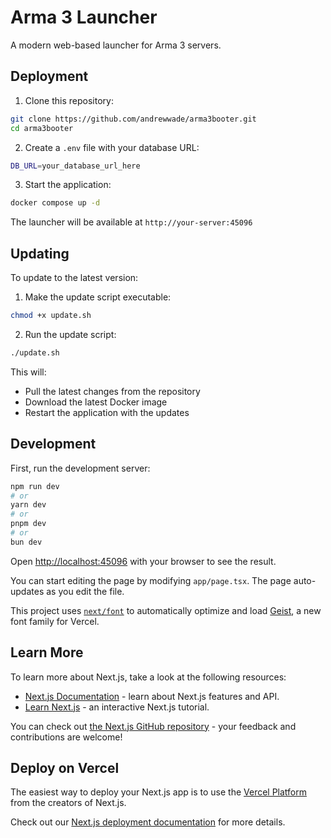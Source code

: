 # Arma 3 Launcher

A modern web-based launcher for Arma 3 servers.

## Deployment

1. Clone this repository:
```bash
git clone https://github.com/andrewwade/arma3booter.git
cd arma3booter
```

2. Create a `.env` file with your database URL:
```bash
DB_URL=your_database_url_here
```

3. Start the application:
```bash
docker compose up -d
```

The launcher will be available at `http://your-server:45096`

## Updating

To update to the latest version:

1. Make the update script executable:
```bash
chmod +x update.sh
```

2. Run the update script:
```bash
./update.sh
```

This will:
- Pull the latest changes from the repository
- Download the latest Docker image
- Restart the application with the updates

## Development

First, run the development server:

```bash
npm run dev
# or
yarn dev
# or
pnpm dev
# or
bun dev
```

Open [http://localhost:45096](http://localhost:45096) with your browser to see the result.

You can start editing the page by modifying `app/page.tsx`. The page auto-updates as you edit the file.

This project uses [`next/font`](https://nextjs.org/docs/app/building-your-application/optimizing/fonts) to automatically optimize and load [Geist](https://vercel.com/font), a new font family for Vercel.

## Learn More

To learn more about Next.js, take a look at the following resources:

- [Next.js Documentation](https://nextjs.org/docs) - learn about Next.js features and API.
- [Learn Next.js](https://nextjs.org/learn) - an interactive Next.js tutorial.

You can check out [the Next.js GitHub repository](https://github.com/vercel/next.js) - your feedback and contributions are welcome!

## Deploy on Vercel

The easiest way to deploy your Next.js app is to use the [Vercel Platform](https://vercel.com/new?utm_medium=default-template&filter=next.js&utm_source=create-next-app&utm_campaign=create-next-app-readme) from the creators of Next.js.

Check out our [Next.js deployment documentation](https://nextjs.org/docs/app/building-your-application/deploying) for more details.

